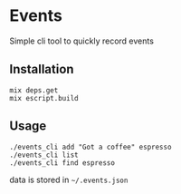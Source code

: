 # Events

Simple cli tool to quickly record events

## Installation

```
mix deps.get
mix escript.build
```
## Usage

```
./events_cli add "Got a coffee" espresso 
./events_cli list
./events_cli find espresso
```

data is stored in `~/.events.json`

